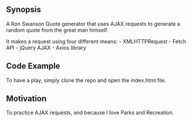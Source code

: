 ## Synopsis

A Ron Swanson Quote generator that uses AJAX requests to generate a random quote from the great man himself.

It makes a request using four different means:
    - XMLHTTPRequest
    - Fetch API
    - jQuery AJAX
    - Axios library

## Code Example

To have a play, simply clone the repo and open the index.html file.

## Motivation

To practice AJAX requests, and because I love Parks and Recreation.

